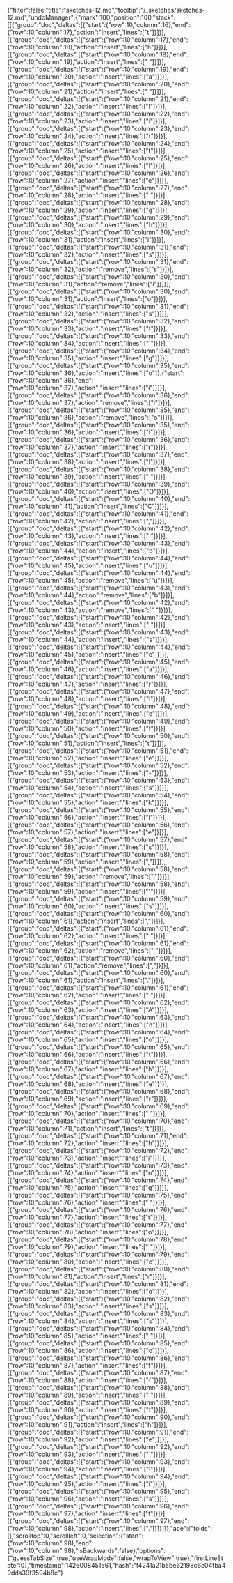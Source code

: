 {"filter":false,"title":"sketches-12.md","tooltip":"/_sketches/sketches-12.md","undoManager":{"mark":100,"position":100,"stack":[[{"group":"doc","deltas":[{"start":{"row":10,"column":16},"end":{"row":10,"column":17},"action":"insert","lines":["t"]}]}],[{"group":"doc","deltas":[{"start":{"row":10,"column":17},"end":{"row":10,"column":18},"action":"insert","lines":["h"]}]}],[{"group":"doc","deltas":[{"start":{"row":10,"column":18},"end":{"row":10,"column":19},"action":"insert","lines":[" "]}]}],[{"group":"doc","deltas":[{"start":{"row":10,"column":19},"end":{"row":10,"column":20},"action":"insert","lines":["a"]}]}],[{"group":"doc","deltas":[{"start":{"row":10,"column":20},"end":{"row":10,"column":21},"action":"insert","lines":[" "]}]}],[{"group":"doc","deltas":[{"start":{"row":10,"column":21},"end":{"row":10,"column":22},"action":"insert","lines":["l"]}]}],[{"group":"doc","deltas":[{"start":{"row":10,"column":22},"end":{"row":10,"column":23},"action":"insert","lines":["i"]}]}],[{"group":"doc","deltas":[{"start":{"row":10,"column":23},"end":{"row":10,"column":24},"action":"insert","lines":["t"]}]}],[{"group":"doc","deltas":[{"start":{"row":10,"column":24},"end":{"row":10,"column":25},"action":"insert","lines":["t"]}]}],[{"group":"doc","deltas":[{"start":{"row":10,"column":25},"end":{"row":10,"column":26},"action":"insert","lines":["l"]}]}],[{"group":"doc","deltas":[{"start":{"row":10,"column":26},"end":{"row":10,"column":27},"action":"insert","lines":["e"]}]}],[{"group":"doc","deltas":[{"start":{"row":10,"column":27},"end":{"row":10,"column":28},"action":"insert","lines":[" "]}]}],[{"group":"doc","deltas":[{"start":{"row":10,"column":28},"end":{"row":10,"column":29},"action":"insert","lines":["g"]}]}],[{"group":"doc","deltas":[{"start":{"row":10,"column":29},"end":{"row":10,"column":30},"action":"insert","lines":["h"]}]}],[{"group":"doc","deltas":[{"start":{"row":10,"column":30},"end":{"row":10,"column":31},"action":"insert","lines":["i"]}]}],[{"group":"doc","deltas":[{"start":{"row":10,"column":31},"end":{"row":10,"column":32},"action":"insert","lines":["s"]}]}],[{"group":"doc","deltas":[{"start":{"row":10,"column":31},"end":{"row":10,"column":32},"action":"remove","lines":["s"]}]}],[{"group":"doc","deltas":[{"start":{"row":10,"column":30},"end":{"row":10,"column":31},"action":"remove","lines":["i"]}]}],[{"group":"doc","deltas":[{"start":{"row":10,"column":30},"end":{"row":10,"column":31},"action":"insert","lines":["o"]}]}],[{"group":"doc","deltas":[{"start":{"row":10,"column":31},"end":{"row":10,"column":32},"action":"insert","lines":["s"]}]}],[{"group":"doc","deltas":[{"start":{"row":10,"column":32},"end":{"row":10,"column":33},"action":"insert","lines":["t"]}]}],[{"group":"doc","deltas":[{"start":{"row":10,"column":33},"end":{"row":10,"column":34},"action":"insert","lines":[" "]}]}],[{"group":"doc","deltas":[{"start":{"row":10,"column":34},"end":{"row":10,"column":35},"action":"insert","lines":["g"]}]}],[{"group":"doc","deltas":[{"start":{"row":10,"column":35},"end":{"row":10,"column":36},"action":"insert","lines":["o"]},{"start":{"row":10,"column":36},"end":{"row":10,"column":37},"action":"insert","lines":["i"]}]}],[{"group":"doc","deltas":[{"start":{"row":10,"column":36},"end":{"row":10,"column":37},"action":"remove","lines":["i"]}]}],[{"group":"doc","deltas":[{"start":{"row":10,"column":35},"end":{"row":10,"column":36},"action":"remove","lines":["o"]}]}],[{"group":"doc","deltas":[{"start":{"row":10,"column":35},"end":{"row":10,"column":36},"action":"insert","lines":["i"]}]}],[{"group":"doc","deltas":[{"start":{"row":10,"column":36},"end":{"row":10,"column":37},"action":"insert","lines":["r"]}]}],[{"group":"doc","deltas":[{"start":{"row":10,"column":37},"end":{"row":10,"column":38},"action":"insert","lines":["l"]}]}],[{"group":"doc","deltas":[{"start":{"row":10,"column":38},"end":{"row":10,"column":39},"action":"insert","lines":[" "]}]}],[{"group":"doc","deltas":[{"start":{"row":10,"column":39},"end":{"row":10,"column":40},"action":"insert","lines":["O"]}]}],[{"group":"doc","deltas":[{"start":{"row":10,"column":40},"end":{"row":10,"column":41},"action":"insert","lines":["C"]}]}],[{"group":"doc","deltas":[{"start":{"row":10,"column":41},"end":{"row":10,"column":42},"action":"insert","lines":[","]}]}],[{"group":"doc","deltas":[{"start":{"row":10,"column":42},"end":{"row":10,"column":43},"action":"insert","lines":[" "]}]}],[{"group":"doc","deltas":[{"start":{"row":10,"column":43},"end":{"row":10,"column":44},"action":"insert","lines":["b"]}]}],[{"group":"doc","deltas":[{"start":{"row":10,"column":44},"end":{"row":10,"column":45},"action":"insert","lines":["u"]}]}],[{"group":"doc","deltas":[{"start":{"row":10,"column":44},"end":{"row":10,"column":45},"action":"remove","lines":["u"]}]}],[{"group":"doc","deltas":[{"start":{"row":10,"column":43},"end":{"row":10,"column":44},"action":"remove","lines":["b"]}]}],[{"group":"doc","deltas":[{"start":{"row":10,"column":42},"end":{"row":10,"column":43},"action":"remove","lines":[" "]}]}],[{"group":"doc","deltas":[{"start":{"row":10,"column":42},"end":{"row":10,"column":43},"action":"insert","lines":[" "]}]}],[{"group":"doc","deltas":[{"start":{"row":10,"column":43},"end":{"row":10,"column":44},"action":"insert","lines":["s"]}]}],[{"group":"doc","deltas":[{"start":{"row":10,"column":44},"end":{"row":10,"column":45},"action":"insert","lines":["c"]}]}],[{"group":"doc","deltas":[{"start":{"row":10,"column":45},"end":{"row":10,"column":46},"action":"insert","lines":["a"]}]}],[{"group":"doc","deltas":[{"start":{"row":10,"column":46},"end":{"row":10,"column":47},"action":"insert","lines":["r"]}]}],[{"group":"doc","deltas":[{"start":{"row":10,"column":47},"end":{"row":10,"column":48},"action":"insert","lines":["l"]}]}],[{"group":"doc","deltas":[{"start":{"row":10,"column":48},"end":{"row":10,"column":49},"action":"insert","lines":["e"]}]}],[{"group":"doc","deltas":[{"start":{"row":10,"column":49},"end":{"row":10,"column":50},"action":"insert","lines":["t"]}]}],[{"group":"doc","deltas":[{"start":{"row":10,"column":50},"end":{"row":10,"column":51},"action":"insert","lines":["t"]}]}],[{"group":"doc","deltas":[{"start":{"row":10,"column":51},"end":{"row":10,"column":52},"action":"insert","lines":["e"]}]}],[{"group":"doc","deltas":[{"start":{"row":10,"column":52},"end":{"row":10,"column":53},"action":"insert","lines":["-"]}]}],[{"group":"doc","deltas":[{"start":{"row":10,"column":53},"end":{"row":10,"column":54},"action":"insert","lines":["s"]}]}],[{"group":"doc","deltas":[{"start":{"row":10,"column":54},"end":{"row":10,"column":55},"action":"insert","lines":["k"]}]}],[{"group":"doc","deltas":[{"start":{"row":10,"column":55},"end":{"row":10,"column":56},"action":"insert","lines":["i"]}]}],[{"group":"doc","deltas":[{"start":{"row":10,"column":56},"end":{"row":10,"column":57},"action":"insert","lines":["e"]}]}],[{"group":"doc","deltas":[{"start":{"row":10,"column":57},"end":{"row":10,"column":58},"action":"insert","lines":["s"]}]}],[{"group":"doc","deltas":[{"start":{"row":10,"column":58},"end":{"row":10,"column":59},"action":"insert","lines":[","]}]}],[{"group":"doc","deltas":[{"start":{"row":10,"column":58},"end":{"row":10,"column":59},"action":"remove","lines":[","]}]}],[{"group":"doc","deltas":[{"start":{"row":10,"column":58},"end":{"row":10,"column":59},"action":"insert","lines":["'"]}]}],[{"group":"doc","deltas":[{"start":{"row":10,"column":59},"end":{"row":10,"column":60},"action":"insert","lines":["s"]}]}],[{"group":"doc","deltas":[{"start":{"row":10,"column":60},"end":{"row":10,"column":61},"action":"insert","lines":[","]}]}],[{"group":"doc","deltas":[{"start":{"row":10,"column":61},"end":{"row":10,"column":62},"action":"insert","lines":[" "]}]}],[{"group":"doc","deltas":[{"start":{"row":10,"column":61},"end":{"row":10,"column":62},"action":"remove","lines":[" "]}]}],[{"group":"doc","deltas":[{"start":{"row":10,"column":60},"end":{"row":10,"column":61},"action":"remove","lines":[","]}]}],[{"group":"doc","deltas":[{"start":{"row":10,"column":60},"end":{"row":10,"column":61},"action":"insert","lines":["."]}]}],[{"group":"doc","deltas":[{"start":{"row":10,"column":61},"end":{"row":10,"column":62},"action":"insert","lines":[" "]}]}],[{"group":"doc","deltas":[{"start":{"row":10,"column":62},"end":{"row":10,"column":63},"action":"insert","lines":["A"]}]}],[{"group":"doc","deltas":[{"start":{"row":10,"column":63},"end":{"row":10,"column":64},"action":"insert","lines":["n"]}]}],[{"group":"doc","deltas":[{"start":{"row":10,"column":64},"end":{"row":10,"column":65},"action":"insert","lines":["o"]}]}],[{"group":"doc","deltas":[{"start":{"row":10,"column":65},"end":{"row":10,"column":66},"action":"insert","lines":["t"]}]}],[{"group":"doc","deltas":[{"start":{"row":10,"column":66},"end":{"row":10,"column":67},"action":"insert","lines":["h"]}]}],[{"group":"doc","deltas":[{"start":{"row":10,"column":67},"end":{"row":10,"column":68},"action":"insert","lines":["e"]}]}],[{"group":"doc","deltas":[{"start":{"row":10,"column":68},"end":{"row":10,"column":69},"action":"insert","lines":["r"]}]}],[{"group":"doc","deltas":[{"start":{"row":10,"column":69},"end":{"row":10,"column":70},"action":"insert","lines":[" "]}]}],[{"group":"doc","deltas":[{"start":{"row":10,"column":70},"end":{"row":10,"column":71},"action":"insert","lines":["t"]}]}],[{"group":"doc","deltas":[{"start":{"row":10,"column":71},"end":{"row":10,"column":72},"action":"insert","lines":["h"]}]}],[{"group":"doc","deltas":[{"start":{"row":10,"column":72},"end":{"row":10,"column":73},"action":"insert","lines":["i"]}]}],[{"group":"doc","deltas":[{"start":{"row":10,"column":73},"end":{"row":10,"column":74},"action":"insert","lines":["n"]}]}],[{"group":"doc","deltas":[{"start":{"row":10,"column":74},"end":{"row":10,"column":75},"action":"insert","lines":["g"]}]}],[{"group":"doc","deltas":[{"start":{"row":10,"column":75},"end":{"row":10,"column":76},"action":"insert","lines":[" "]}]}],[{"group":"doc","deltas":[{"start":{"row":10,"column":76},"end":{"row":10,"column":77},"action":"insert","lines":["t"]}]}],[{"group":"doc","deltas":[{"start":{"row":10,"column":77},"end":{"row":10,"column":78},"action":"insert","lines":["o"]}]}],[{"group":"doc","deltas":[{"start":{"row":10,"column":78},"end":{"row":10,"column":79},"action":"insert","lines":[" "]}]}],[{"group":"doc","deltas":[{"start":{"row":10,"column":79},"end":{"row":10,"column":80},"action":"insert","lines":["c"]}]}],[{"group":"doc","deltas":[{"start":{"row":10,"column":80},"end":{"row":10,"column":81},"action":"insert","lines":["r"]}]}],[{"group":"doc","deltas":[{"start":{"row":10,"column":81},"end":{"row":10,"column":82},"action":"insert","lines":["o"]}]}],[{"group":"doc","deltas":[{"start":{"row":10,"column":82},"end":{"row":10,"column":83},"action":"insert","lines":["s"]}]}],[{"group":"doc","deltas":[{"start":{"row":10,"column":83},"end":{"row":10,"column":84},"action":"insert","lines":["s"]}]}],[{"group":"doc","deltas":[{"start":{"row":10,"column":84},"end":{"row":10,"column":85},"action":"insert","lines":[" "]}]}],[{"group":"doc","deltas":[{"start":{"row":10,"column":85},"end":{"row":10,"column":86},"action":"insert","lines":["o"]}]}],[{"group":"doc","deltas":[{"start":{"row":10,"column":86},"end":{"row":10,"column":87},"action":"insert","lines":["f"]}]}],[{"group":"doc","deltas":[{"start":{"row":10,"column":87},"end":{"row":10,"column":88},"action":"insert","lines":["f"]}]}],[{"group":"doc","deltas":[{"start":{"row":10,"column":88},"end":{"row":10,"column":89},"action":"insert","lines":[" "]}]}],[{"group":"doc","deltas":[{"start":{"row":10,"column":89},"end":{"row":10,"column":90},"action":"insert","lines":["t"]}]}],[{"group":"doc","deltas":[{"start":{"row":10,"column":90},"end":{"row":10,"column":91},"action":"insert","lines":["h"]}]}],[{"group":"doc","deltas":[{"start":{"row":10,"column":91},"end":{"row":10,"column":92},"action":"insert","lines":["e"]}]}],[{"group":"doc","deltas":[{"start":{"row":10,"column":92},"end":{"row":10,"column":93},"action":"insert","lines":[" "]}]}],[{"group":"doc","deltas":[{"start":{"row":10,"column":93},"end":{"row":10,"column":94},"action":"insert","lines":["l"]}]}],[{"group":"doc","deltas":[{"start":{"row":10,"column":94},"end":{"row":10,"column":95},"action":"insert","lines":["i"]}]}],[{"group":"doc","deltas":[{"start":{"row":10,"column":95},"end":{"row":10,"column":96},"action":"insert","lines":["s"]}]}],[{"group":"doc","deltas":[{"start":{"row":10,"column":96},"end":{"row":10,"column":97},"action":"insert","lines":["t"]}]}],[{"group":"doc","deltas":[{"start":{"row":10,"column":97},"end":{"row":10,"column":98},"action":"insert","lines":["."]}]}]]},"ace":{"folds":[],"scrolltop":0,"scrollleft":0,"selection":{"start":{"row":10,"column":98},"end":{"row":10,"column":98},"isBackwards":false},"options":{"guessTabSize":true,"useWrapMode":false,"wrapToView":true},"firstLineState":0},"timestamp":1426008451561,"hash":"f4241a21b5be62198c6c04fba49dda39f3594b8c"}